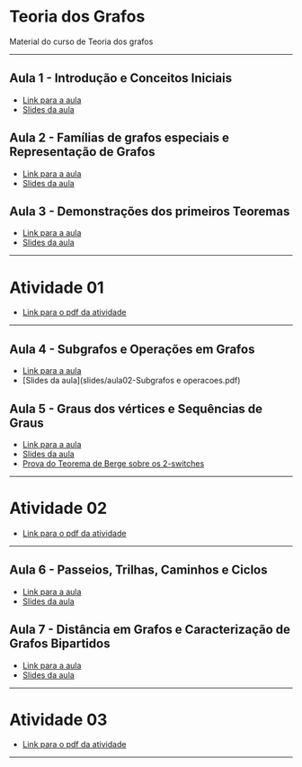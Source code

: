 # Teoria dos Grafos

Material do curso de Teoria dos grafos

-----

## Aula 1 - Introdução e Conceitos Iniciais

- [Link para a aula](https://youtu.be/e1NWaX0vpms)
- [Slides da aula](slides/aula01-Definicoes-Iniciais.pdf)

## Aula 2 - Famílias de grafos especiais e Representação de Grafos

- [Link para a aula](https://youtu.be/R6IVFN-GadM)
- [Slides da aula](slides/aula01-Definicoes-Iniciais.pdf)

## Aula 3 - Demonstrações dos primeiros Teoremas

- [Link para a aula](https://youtu.be/Qz9bv6fAAsY)
- [Slides da aula](slides/aula01-Definicoes-Iniciais.pdf)

---

# Atividade 01

- [Link para o pdf da atividade](atividades/AC01.pdf)

---

## Aula 4 - Subgrafos e Operações em Grafos

- [Link para a aula](https://youtu.be/C8t8yABthus)
- [Slides da aula](slides/aula02-Subgrafos e operacoes.pdf)

## Aula 5 - Graus dos vértices e Sequências de Graus

- [Link para a aula]()
- [Slides da aula](slides/aula03-Sequencias-de-graus.pdf)
- [Prova do Teorema de Berge sobre os 2-switches](slides/Prova_do_Teorema_de_Berge__2_switches_.pdf)

---

# Atividade 02

- [Link para o pdf da atividade](atividades/AC02.pdf)

---

## Aula 6 - Passeios, Trilhas, Caminhos e Ciclos

- [Link para a aula](https://youtu.be/C8t8yABthus)
- [Slides da aula](slides/aula05-Passeios-Trilhas-Caminhos-Ciclos.pdf)

## Aula 7 - Distância em Grafos e Caracterização de Grafos Bipartidos

- [Link para a aula](https://youtu.be/rU1ZfU6xLIc)
- [Slides da aula](slides/aula05-Passeios-Trilhas-Caminhos-Ciclos.pdf)

---

# Atividade 03

- [Link para o pdf da atividade](atividades/AC05.pdf)

---